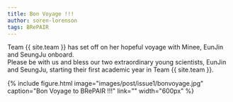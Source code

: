 ```yaml
---
title: Bon Voyage !!!
author: soren-lorenson
tags: BRePAIR
---
```


Team {{ site.team }} has set off on her hopeful voyage with Minee, EunJin and SeungJu onboard. <br>
Please be with us and bless our two extraordinary young scientists, EunJin and SeungJu, starting their first academic year in Team {{ site.team }}.

{%
  include figure.html
  image="images/post/issue1/bonvoyage.jpg"
  caption="Bon Voyage to BRePAIR !!!"
  link=""
  width="600px"
%}
